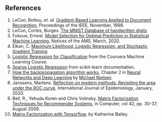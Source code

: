 ## References

1. LeCun, Bottou, *et. al.* [Gradient-Based Learning Applied to Document Recognition](http://yann.lecun.com/exdb/publis/pdf/lecun-98.pdf), Proceedings of the IEEE, November, 1998. 
2. LeCun, Cortes, Burges. [The MNIST Database of handwritten digits](http://yann.lecun.com/exdb/mnist/)
3. Fokoue, Ernest.  [Model Selection for Optimal Prediction in Statistical Machine Learning](https://bit.ly/2tOuAWt),
Notices of the AMS, March, 2020.
4. Elkan, C.  [Maximum Likelihood, Logistic Regression, and Stochastic Gradient Training](http://cseweb.ucsd.edu/~elkan/250Bwinter2011/logreg.pdf)
5. [Logistic Regression for Classification](https://www.coursera.org/lecture/machine-learning/classification-wlPeP) from the Coursera Machine Learning Course.
6. [Sparse Logistic Regression](https://scikit-learn.org/stable/auto_examples/linear_model/plot_sparse_logistic_regression_mnist.html) from scikit-learn documentation.
7. [How the backpropagation algorithm works](http://neuralnetworksanddeeplearning.com/chap2.html), Chapter 2 in
[Neural Networks and Deep Learning](http://neuralnetworksanddeeplearning.com/index.html) by [Michael Nielsen](http://michaelnielsen.org).
8.  Janssens, Martens.  [Reflection on modern methods: Revisiting the area under the ROC curve](https://academic.oup.com/ije/advance-article/doi/10.1093/ije/dyz274/5714095), International Journal of Epidemiology, January, 2020.
9. Bell, R., Yehuda Koren and Chris Volinsky. [Matrix Factorization Techniques for Recommender Systems](https://datajobs.com/data-science-repo/Recommender-Systems-%5BNetflix%5D.pdf), in Computer, vol 42, pp. 30-37, August 2009.
10. [Matrix Factorization with Tensorflow](https://katbailey.github.io/post/matrix-factorization-with-tensorflow/),
by Katherine Bailey.

